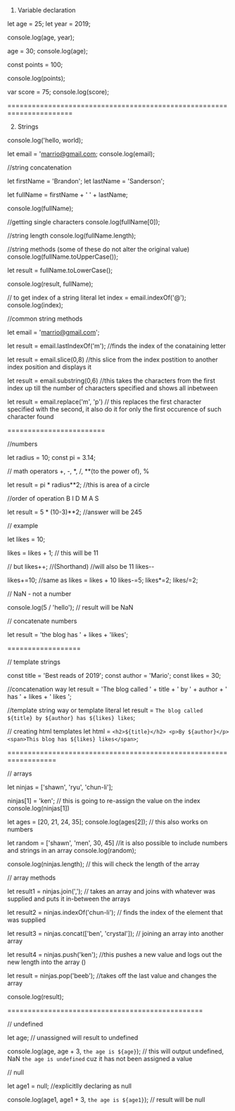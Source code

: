 1. Variable declaration

let age = 25;
let year = 2019;

console.log(age, year);

age = 30;
console.log(age);

const points = 100;

console.log(points);

var score = 75;
console.log(score);

======================================================================

2. Strings

console.log('hello, world);

let email = 'marrio@gmail.com;
console.log(email);

//string concatenation

let firstName = 'Brandon';
let lastName = 'Sanderson';

let fullName = firstName + ' ' + lastName;

console.log(fullName);


//getting single characters
console.log(fullName[0]);

//string length
console.log(fullName.length);

//string methods (some of these do not alter the original value)
console.log(fullName.toUpperCase());

let result = fullName.toLowerCase();

console.log(result, fullName);

// to get index of a string literal
let index = email.indexOf('@');
console.log(index);


//common string methods


let email = 'marrio@gmail.com';


let result = email.lastIndexOf('m'); //finds the index of the conataining letter
 
let result = email.slice(0,8) //this slice from the index postition to another index position and displays it

let result = email.substring(0,6) //this takes the characters from the first index up till the number of characters specified and shows all inbetween

let result = email.replace('m', 'p') // this replaces the first character specified with the second, it also do it for only the first occurence of such character found


========================

//numbers

let radius = 10;
const pi = 3.14;

// math operators +, -, *, /, **(to the power of), %

let result = pi * radius**2; //this is area of a circle

//order of operation  B I D M A S

let result = 5 * (10-3)**2; //answer will be 245

// example

let likes = 10;

likes = likes + 1; // this will be 11

// but
likes++; //(Shorthand) //will also be 11
likes--

likes+=10; //same as likes = likes + 10
likes-=5;
likes*=2;
likes/=2;

// NaN - not a number

 console.log(5 / 'hello'); // result will be NaN


 // concatenate numbers

 let result = 'the blog has ' + likes + 'likes';


 ==================

 // template strings

const title = 'Best reads of 2019';
const author = 'Mario';
const likes = 30;

//concatenation way
let result = 'The blog called ' + title + ' by ' + author + ' has ' + likes + ' likes ';


//template string way or template literal
let result = `The blog called ${title} by ${author} has ${likes} likes`;

// creating html templates
let html = `
    <h2>${title}</h2>
    <p>By ${author}</p>
    <span>This blog has ${likes} likes</span>
`;

==================================================================


// arrays

let ninjas = ['shawn', 'ryu', 'chun-li'];


ninjas[1] = 'ken'; // this is going to re-assign the value on the index
console.log(ninjas[1])

let ages = [20, 21, 24, 35];
console.log(ages[2]); // this also works on numbers

let random = ['shawn', 'men', 30, 45] //it is also possible to include numbers and strings in an array
console.log(random);



console.log(ninjas.length);  // this will check the length of the array

// array methods

let result1 = ninjas.join(',');  // takes an array and joins with whatever was supplied and puts it in-between the arrays

let result2 = ninjas.indexOf('chun-li'); // finds the index of the element that was supplied

let result3 = ninjas.concat(['ben', 'crystal']); // joining an array into another array

let result4 = ninjas.push('ken'); //this pushes a new value and logs out the new length into the array ()

let result = ninjas.pop('beeb'); //takes off the last value and changes the array

console.log(result);

================================================

// undefined

let age;  // unassigned will result to undefined

console.log(age, age + 3, `the age is ${age}`);  // this will output undefined, NaN `the age is undefined` cuz it has not been assigned a value

 
// null

let age1 = null; //explicitlly declaring as null

console.log(age1, age1 + 3, `the age is ${age1}`); // result will be null

